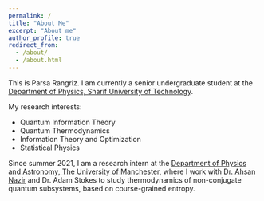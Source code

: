 ```yaml
---
permalink: /
title: "About Me"
excerpt: "About me"
author_profile: true
redirect_from: 
  - /about/
  - /about.html
---
```


This is Parsa Rangriz. I am currently a senior undergraduate student at the [Department of Physics, Sharif University of Technology](https://physics.sharif.edu).

My research interests:
- Quantum Information Theory
- Quantum Thermodynamics
- Information Theory and Optimization
- Statistical Physics 

Since summer 2021, I am a research intern at the [Department of Physics and Astronomy, The University of Manchester](https://www.research.manchester.ac.uk/portal/en/facultiesandschools/department-of-physics--astronomy(6e3f13b0-fa6a-4c9b-b0a1-89e1bbd72e06).html), where I work with [Dr. Ahsan Nazir](https://www.research.manchester.ac.uk/portal/ahsan.nazir.html) and Dr. Adam Stokes to study thermodynamics of non-conjugate quantum subsystems, based on course-grained entropy.


